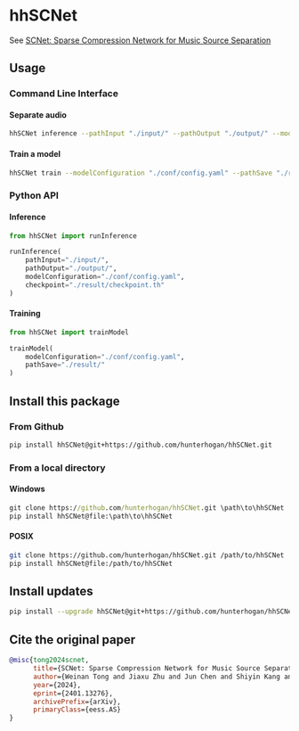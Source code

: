 # hhSCNet

See [SCNet: Sparse Compression Network for Music Source Separation](https://arxiv.org/abs/2401.13276)

## Usage

### Command Line Interface

#### Separate audio

```sh
hhSCNet inference --pathInput "./input/" --pathOutput "./output/" --modelConfiguration "./conf/config.yaml" --checkpoint "./result/checkpoint.th"
```

#### Train a model

```sh
hhSCNet train --modelConfiguration "./conf/config.yaml" --pathSave "./result/"
```

### Python API

#### Inference

```python
from hhSCNet import runInference

runInference(
    pathInput="./input/",
    pathOutput="./output/",
    modelConfiguration="./conf/config.yaml",
    checkpoint="./result/checkpoint.th"
)
```

#### Training

```python
from hhSCNet import trainModel

trainModel(
    modelConfiguration="./conf/config.yaml",
    pathSave="./result/"
)
```

## Install this package

### From Github

```sh
pip install hhSCNet@git+https://github.com/hunterhogan/hhSCNet.git
```

### From a local directory

#### Windows

```cmd
git clone https://github.com/hunterhogan/hhSCNet.git \path\to\hhSCNet
pip install hhSCNet@file:\path\to\hhSCNet
```

#### POSIX

```bash
git clone https://github.com/hunterhogan/hhSCNet.git /path/to/hhSCNet
pip install hhSCNet@file:/path/to/hhSCNet
```

## Install updates

```sh
pip install --upgrade hhSCNet@git+https://github.com/hunterhogan/hhSCNet.git
```

## Cite the original paper

```bibtex
@misc{tong2024scnet,
      title={SCNet: Sparse Compression Network for Music Source Separation}, 
      author={Weinan Tong and Jiaxu Zhu and Jun Chen and Shiyin Kang and Tao Jiang and Yang Li and Zhiyong Wu and Helen Meng},
      year={2024},
      eprint={2401.13276},
      archivePrefix={arXiv},
      primaryClass={eess.AS}
}
```
